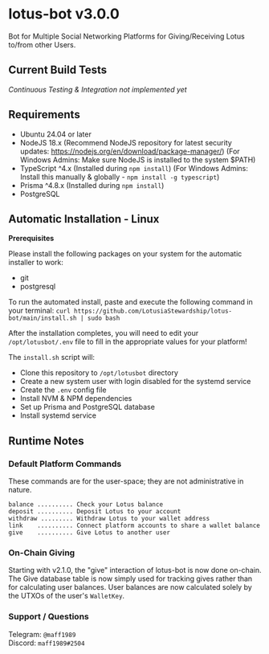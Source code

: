 # lotus-bot v3.0.0

Bot for Multiple Social Networking Platforms for Giving/Receiving Lotus to/from other Users.

## Current Build Tests

_Continuous Testing & Integration not implemented yet_

## Requirements

- Ubuntu 24.04 or later
- NodeJS 18.x (Recommend NodeJS repository for latest security updates: https://nodejs.org/en/download/package-manager/) (For Windows Admins: Make sure NodeJS is installed to the system $PATH)
- TypeScript ^4.x (Installed during `npm install`) (For Windows Admins: Install this manually & globally - `npm install -g typescript`)
- Prisma ^4.8.x (Installed during `npm install`)
- PostgreSQL

## Automatic Installation - Linux

**Prerequisites**

Please install the following packages on your system for the automatic installer to work:

- git
- postgresql

To run the automated install, paste and execute the following command in your terminal: `curl https://github.com/LotusiaStewardship/lotus-bot/main/install.sh | sudo bash`

After the installation completes, you will need to edit your `/opt/lotusbot/.env` file to fill in the appropriate values for your platform!

The `install.sh` script will:

- Clone this repository to `/opt/lotusbot` directory
- Create a new system user with login disabled for the systemd service
- Create the `.env` config file
- Install NVM & NPM dependencies
- Set up Prisma and PostgreSQL database
- Install systemd service

## Runtime Notes

### Default Platform Commands

These commands are for the user-space; they are not administrative in nature.

```
balance .......... Check your Lotus balance
deposit .......... Deposit Lotus to your account
withdraw ......... Withdraw Lotus to your wallet address
link    .......... Connect platform accounts to share a wallet balance
give    .......... Give Lotus to another user
```

### On-Chain Giving

Starting with v2.1.0, the "give" interaction of lotus-bot is now done on-chain. The Give database table is now simply used for tracking gives rather than for calculating user balances. User balances are now calculated solely by the UTXOs of the user's `WalletKey`.

### Support / Questions

Telegram: `@maff1989`  
Discord: `maff1989#2504`
